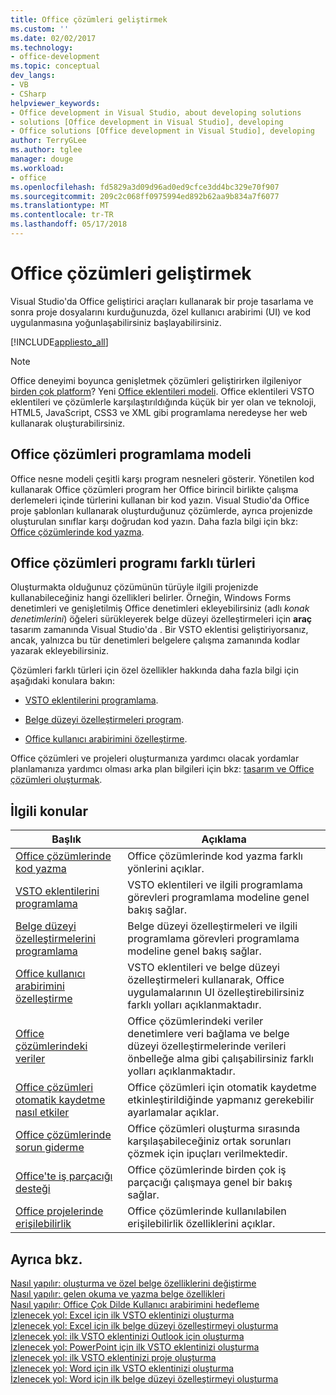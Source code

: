 ```yaml
---
title: Office çözümleri geliştirmek
ms.custom: ''
ms.date: 02/02/2017
ms.technology:
- office-development
ms.topic: conceptual
dev_langs:
- VB
- CSharp
helpviewer_keywords:
- Office development in Visual Studio, about developing solutions
- solutions [Office development in Visual Studio], developing
- Office solutions [Office development in Visual Studio], developing
author: TerryGLee
ms.author: tglee
manager: douge
ms.workload:
- office
ms.openlocfilehash: fd5829a3d09d96ad0ed9cfce3dd4bc329e70f907
ms.sourcegitcommit: 209c2c068ff0975994ed892b62aa9b834a7f6077
ms.translationtype: MT
ms.contentlocale: tr-TR
ms.lasthandoff: 05/17/2018
---
```

# <a name="develop-office-solutions"></a>Office çözümleri geliştirmek
  Visual Studio'da Office geliştirici araçları kullanarak bir proje tasarlama ve sonra proje dosyalarını kurduğunuzda, özel kullanıcı arabirimi (UI) ve kod uygulanmasına yoğunlaşabilirsiniz başlayabilirsiniz.  
  
 [!INCLUDE[appliesto_all](../vsto/includes/appliesto-all-md.md)]  
  
> [!NOTE]  
>  Office deneyimi boyunca genişletmek çözümleri geliştirirken ilgileniyor [birden çok platform](https://dev.office.com/add-in-availability)? Yeni [Office eklentileri modeli](https://dev.office.com/docs/add-ins/overview/office-add-ins). Office eklentileri VSTO eklentileri ve çözümlerle karşılaştırıldığında küçük bir yer olan ve teknoloji, HTML5, JavaScript, CSS3 ve XML gibi programlama neredeyse her web kullanarak oluşturabilirsiniz.  
  
## <a name="office-solutions-programming-model"></a>Office çözümleri programlama modeli  
 Office nesne modeli çeşitli karşı program nesneleri gösterir. Yönetilen kod kullanarak Office çözümleri program her Office birincil birlikte çalışma derlemeleri içinde türlerini kullanan bir kod yazın. Visual Studio'da Office proje şablonları kullanarak oluşturduğunuz çözümlerde, ayrıca projenizde oluşturulan sınıflar karşı doğrudan kod yazın. Daha fazla bilgi için bkz: [Office çözümlerinde kod yazma](../vsto/writing-code-in-office-solutions.md).  
  
## <a name="program-different-types-of-office-solutions"></a>Office çözümleri programı farklı türleri  
 Oluşturmakta olduğunuz çözümünün türüyle ilgili projenizde kullanabileceğiniz hangi özellikleri belirler. Örneğin, Windows Forms denetimleri ve genişletilmiş Office denetimleri ekleyebilirsiniz (adlı *konak denetimlerini*) öğeleri sürükleyerek belge düzeyi özelleştirmeleri için **araç** tasarım zamanında Visual Studio'da . Bir VSTO eklentisi geliştiriyorsanız, ancak, yalnızca bu tür denetimleri belgelere çalışma zamanında kodlar yazarak ekleyebilirsiniz.  
  
 Çözümleri farklı türleri için özel özellikler hakkında daha fazla bilgi için aşağıdaki konulara bakın:  
  
-   [VSTO eklentilerini programlama](../vsto/programming-vsto-add-ins.md).  
  
-   [Belge düzeyi özelleştirmeleri program](../vsto/programming-document-level-customizations.md).  
  
-   [Office kullanıcı arabirimini özelleştirme](../vsto/office-ui-customization.md).  
  
 Office çözümleri ve projeleri oluşturmanıza yardımcı olacak yordamlar planlamanıza yardımcı olması arka plan bilgileri için bkz: [tasarım ve Office çözümleri oluşturmak](../vsto/designing-and-creating-office-solutions.md).  
  
## <a name="related-topics"></a>İlgili konular  
  
|Başlık|Açıklama|  
|-----------|-----------------|  
|[Office çözümlerinde kod yazma](../vsto/writing-code-in-office-solutions.md)|Office çözümlerinde kod yazma farklı yönlerini açıklar.|  
|[VSTO eklentilerini programlama](../vsto/programming-vsto-add-ins.md)|VSTO eklentileri ve ilgili programlama görevleri programlama modeline genel bakış sağlar.|  
|[Belge düzeyi özelleştirmelerini programlama](../vsto/programming-document-level-customizations.md)|Belge düzeyi özelleştirmeleri ve ilgili programlama görevleri programlama modeline genel bakış sağlar.|  
|[Office kullanıcı arabirimini özelleştirme](../vsto/office-ui-customization.md)|VSTO eklentileri ve belge düzeyi özelleştirmeleri kullanarak, Office uygulamalarının UI özelleştirebilirsiniz farklı yolları açıklanmaktadır.|  
|[Office çözümlerindeki veriler](../vsto/data-in-office-solutions.md)|Office çözümlerindeki veriler denetimlere veri bağlama ve belge düzeyi özelleştirmelerinde verileri önbelleğe alma gibi çalışabilirsiniz farklı yolları açıklanmaktadır.|  
|[Office çözümleri otomatik kaydetme nasıl etkiler](./how-autosave-impacts-office-solutions.md)|Office çözümleri için otomatik kaydetme etkinleştirildiğinde yapmanız gerekebilir ayarlamalar açıklar.|
|[Office çözümlerinde sorun giderme](../vsto/troubleshooting-office-solutions.md)|Office çözümleri oluşturma sırasında karşılaşabileceğiniz ortak sorunları çözmek için ipuçları verilmektedir.|  
|[Office'te iş parçacığı desteği](../vsto/threading-support-in-office.md)|Office çözümlerinde birden çok iş parçacığı çalışmaya genel bir bakış sağlar.|  
|[Office projelerinde erişilebilirlik](../vsto/accessibility-in-office-projects.md)|Office çözümlerinde kullanılabilen erişilebilirlik özelliklerini açıklar.|  
  
## <a name="see-also"></a>Ayrıca bkz.  
 [Nasıl yapılır: oluşturma ve özel belge özelliklerini değiştirme](../vsto/how-to-create-and-modify-custom-document-properties.md)   
 [Nasıl yapılır: gelen okuma ve yazma belge özellikleri](../vsto/how-to-read-from-and-write-to-document-properties.md)   
 [Nasıl yapılır: Office Çok Dilde Kullanıcı arabirimini hedefleme](../vsto/how-to-target-the-office-multilingual-user-interface.md)   
 [İzlenecek yol: Excel için ilk VSTO eklentinizi oluşturma](../vsto/walkthrough-creating-your-first-vsto-add-in-for-excel.md)   
 [İzlenecek yol: Excel için ilk belge düzeyi özelleştirmeyi oluşturma](../vsto/walkthrough-creating-your-first-document-level-customization-for-excel.md)   
 [İzlenecek yol: ilk VSTO eklentinizi Outlook için oluşturma](../vsto/walkthrough-creating-your-first-vsto-add-in-for-outlook.md)   
 [İzlenecek yol: PowerPoint için ilk VSTO eklentinizi oluşturma](../vsto/walkthrough-creating-your-first-vsto-add-in-for-powerpoint.md)   
 [İzlenecek yol: ilk VSTO eklentinizi proje oluşturma](../vsto/walkthrough-creating-your-first-vsto-add-in-for-project.md)   
 [İzlenecek yol: Word için ilk VSTO eklentinizi oluşturma](../vsto/walkthrough-creating-your-first-vsto-add-in-for-word.md)   
 [İzlenecek yol: Word için ilk belge düzeyi özelleştirmeyi oluşturma](../vsto/walkthrough-creating-your-first-document-level-customization-for-word.md)  
  
  